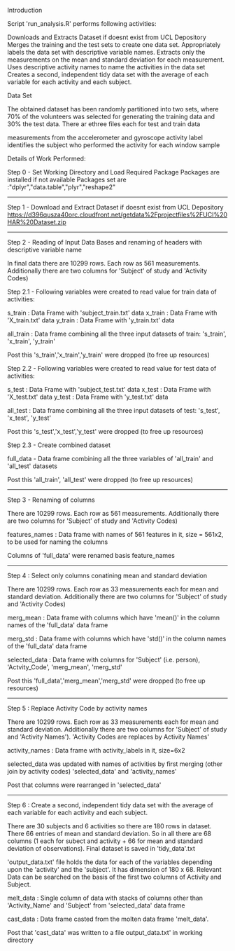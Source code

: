 


Introduction

Script 'run_analysis.R' performs following activities:

Downloads and Extracts Dataset if doesnt exist from UCL Depository 
Merges the training and the test sets to create one data set.
Appropriately labels the data set with descriptive variable names.
Extracts only the measurements on the mean and standard deviation for each measurement.
Uses descriptive activity names to name the activities in the data set
Creates a second, independent tidy data set with the average of each variable for each activity and each subject.

Data Set

The obtained dataset has been randomly partitioned into two sets, where 70% of the volunteers was selected for generating the training data and 30% the test data. There ar ethree files each for test and train data

measurements from the accelerometer and gyroscope
activity label
identifies the subject who performed the activity for each window sample

Details of Work Performed:

Step 0 - Set Working Directory and Load Required Package
Packages are installed if not available
Packages set are :"dplyr","data.table","plyr","reshape2"
_____________________________________________________________

Step 1 - Download and Extract Dataset if doesnt exist from UCL Depository https://d396qusza40orc.cloudfront.net/getdata%2Fprojectfiles%2FUCI%20HAR%20Dataset.zip
_____________________________________________________________

Step 2 - Reading of Input Data Bases and renaming of headers with 
descriptive variable name

In final data there are 10299 rows. Each row as 561 measurements. Additionally there are two columns for 'Subject' of study and 'Activity Codes)

Step 2.1 - 
Following variables were created to read value for train data of activities:

s_train : Data Frame with 'subject_train.txt' data
x_train : Data Frame with 'X_train.txt' data
y_train : Data Frame with 'y_train.txt' data

all_train : Data frame combining all the three input datasets of train: 's_train', 'x_train', 'y_train'

Post this 's_train','x_train','y_train' were dropped (to free up  resources)

Step 2.2 - 
Following variables were created to read value for test data of activities:

s_test : Data Frame with 'subject_test.txt' data
x_test : Data Frame with 'X_test.txt' data
y_test : Data Frame with 'y_test.txt' data

all_test : Data frame combining all the three input datasets of test: 's_test', 'x_test', 'y_test'

Post this 's_test','x_test','y_test' were dropped (to free up  resources)

Step 2.3 - Create combined dataset

full_data - Data frame combining all the three variables of 'all_train' and 'all_test' datasets

Post this 'all_train', 'all_test' were dropped (to free up  resources)

____________________________________________________________
Step 3 - Renaming of columns

There are 10299 rows. Each row as 561 measurements. Additionally there are two columns for 'Subject' of study and 'Activity Codes)


features_names : Data frame with names of 561 features in it, size = 561x2, to be used for naming the columns

Columns of 'full_data' were renamed basis feature_names

_____________________________________________________________

Step 4 : Select only columns conatining mean and standard deviation

There are 10299 rows. Each row as 33 measurements each for mean and standard deviation. Additionally there are two columns for 'Subject' of study and 'Activity Codes)

merg_mean : Data frame with columns which have 'mean()' in the column names of the 'full_data' data frame

merg_std : Data frame with columns which have 'std()' in the column names of the 'full_data' data frame

selected_data : Data frame with columns for 'Subject' (i.e. person), 'Actvity_Code', 'merg_mean', 'merg_std'

Post this 'full_data','merg_mean','merg_std' were dropped (to free up  resources)

________________________________________________

Step 5 : Replace Activity Code by activity names

There are 10299 rows. Each row as 33 measurements each for mean and standard deviation. Additionally there are two columns for 'Subject' of study and 'Activity Names'). 'Activity Codes are replaces by Activity Names'

activity_names : Data frame with activity_labels in it, size=6x2

selected_data was updated with names of activities by first merging (other join by activity codes) 'selected_data' and 'activity_names'

Post that columns were rearranged in 'selected_data'


________________________________________________

Step 6 : Create a second, independent tidy data set with the 
average of each variable for each activity and each subject.

There are 30 subjects and 6 activities so there are 180 rows in dataset. There 66 entries of mean and standard deviation. So in all there are 68 columns (1 each for subect and activity + 66 for mean and standard deviation of observations). Final dataset is saved in 'tidy_data'.txt

'output_data.txt' file holds the data for each of the variables depending upon the 'activity' and the 'subject'. It has dimension of 180 x 68. Relevant Data can be searched on the basis of the first two columns of Activity and Subject.

melt_data : Single column of data with stacks of columns other than 'Activity_Name' and 'Subject' from 'selected_data' data frame

cast_data : Data frame casted from the molten data frame 'melt_data'.

Post that 'cast_data' was written to a file 
output_data.txt' in working directory

